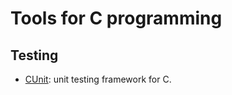 # Tools for C programming


## Testing

* [CUnit](https://cunit.sourceforge.net/): unit testing framework for C.
